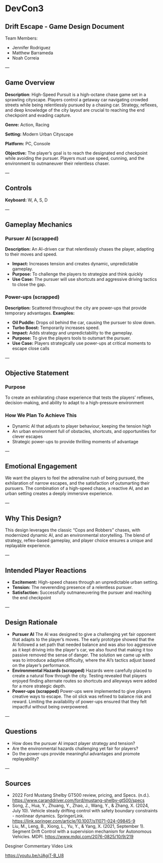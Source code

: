 # DevCon3 
## Drift Escape - Game Design Document
Team Members:
- Jennifer Rodriguez
- Matthew Barrameda
- Noah Correia

—

## Game Overview
**Description**: High-Speed Pursuit is a high-octane chase game set in a sprawling cityscape. Players control a getaway car navigating crowded streets while being relentlessly pursued by a chasing car. Strategy, reflexes, and deep knowledge of the city layout are crucial to reaching the end checkpoint and evading capture.

**Genre:** Action, Racing

**Setting:** Modern Urban Cityscape

**Platform:** PC, Console

**Objective:** The player’s goal is to reach the designated end checkpoint while avoiding the pursuer. Players must use speed, cunning, and the environment to outmaneuver their relentless chaser.

— 

## Controls
**Keyboard:** W, A, S, D


— 

## Gameplay Mechanics
### Pursuer AI (scrapped)
**Description:** An AI-driven car that relentlessly chases the player, adapting to their moves and speed.
- **Impact:** Increases tension and creates dynamic, unpredictable gameplay.
- **Purpose:** To challenge the players to strategize and think quickly
- **Use Case:** The pursuer will use shortcuts and aggressive driving tactics to close the gap.

### Power-ups (scrapped)
**Description:** Scattered throughout the city are power-ups that provide temporary advantages.
**Examples:**
- **Oil Puddle:** Drops oil behind the car, causing the pursuer to slow down.
- **Turbo Boost:** Temporarily increases speed.
- **Impact:** Adds strategy and unpredictability to the gameplay.
- **Purpose:** To give the players tools to outsmart the pursuer.
- **Use Case:** Players strategically use power-ups at critical moments to escape close calls

—

## Objective Statement
### Purpose
To create an exhilarating chase experience that tests the players’ reflexes, decision-making, and ability to adapt to a high-pressure environment
### How We Plan To Achieve This
- Dynamic AI that adjusts to player behaviour, keeping the tension high
- An urban environment full of obstacles, shortcuts, and opportunities for clever escapes
- Strategic power-ups to provide thrilling moments of advantage

—
## Emotional Engagement
We want the players to feel the adrenaline rush of being pursued, the exhilaration of narrow escapes, and the satisfaction of outsmarting their pursuers. The combination of a high-speed chase, a reactive AI, and an urban setting creates a deeply immersive experience.

—
## Why This Design?
This design leverages the classic “Cops and Robbers” chases, with modernized dynamic AI, and an environmental storytelling. The blend of strategy, reflex-based gameplay, and player choice ensures a unique and replayable experience.

—
## Intended Player Reactions
- **Excitement:** High-speed chases through an unpredictable urban setting.
- **Tension:** The neverending presence of a relentless pursuer.
- **Satisfaction:** Successfully outmaneuvering the pursuer and reaching the end checkpoint

—
## Design Rationale
- **Pursuer AI**
The AI was designed to give a challenging yet fair opponent that adapts to the player’s moves. The early prototype showed that the AI followed a set path that needed balance and was also too aggressive as it kept driving into the player's car, we also found that making it too passive removed the sense of danger.
The solution we came up with was to introduce adaptive difficulty, where the AI’s tactics adjust based on the player’s performance.
- **Environmental Hazards (scrapped)**
Hazards were carefully placed to create a natural flow through the city. Testing revealed that players enjoyed finding alternate routes so shortcuts and alleyways were added for a more strategic depth.
- **Power-ups (scrapped)**
Power-ups were implemented to give players creative ways to escape. The oil slick was refined to balance risk and reward. 
Limiting the availability of power-ups ensured that they felt impactful without being overpowered.

—
## Questions
- How does the pursuer AI impact player strategy and tension?
- Are the environmental hazards challenging yet fair for players?
- Do the power-ups provide meaningful advantages and promote replayability?

—
## Sources
- 2022 Ford Mustang Shelby GT500 review, pricing, and Specs. (n.d.). https://www.caranddriver.com/ford/mustang-shelby-gt500/specs 
- Song, Z., Hua, Y., Zhuang, Y., Zhao, J., Wang, Y., & Zhang, X. (2024, July 10). Vehicle steady drifting control with safety boundary constraints - nonlinear dynamics. SpringerLink. https://link.springer.com/article/10.1007/s11071-024-09845-9 
- Liu, M., Leng, B., Xiong, L., Yu, Y., & Yang, X. (2021, September 1). Segment Drift Control with a supervision mechanism for Autonomous Vehicles. MDPI. https://www.mdpi.com/2076-0825/10/9/219 

Desginer Commentary Video Link

https://youtu.be/rJAgiT-B_U8

